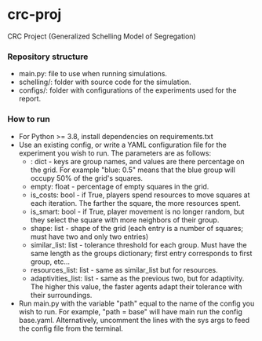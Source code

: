 # crc-proj
CRC Project (Generalized Schelling Model of Segregation)

### Repository structure
  - main.py: file to use when running simulations.
  - schelling/: folder with source code for the simulation.
  - configs/: folder with configurations of the experiments used for the report.
 
 ### How to run
  - For Python >= 3.8, install dependencies on requirements.txt
  - Use an existing config, or write a YAML configuration file for the experiment you wish to run. The parameters are as follows:
    - <groups>: dict - keys are group names, and values are there percentage on the grid. For example "blue: 0.5" means that the blue group will occupy 50% of the grid's squares.
    - empty: float - percentage of empty squares in the grid.
    - is_costs: bool - if True, players spend resources to move squares at each iteration. The farther the square, the more resources spent.
    - is_smart: bool - if True, player movement is no longer random, but they select the square with more neighbors of their group.
    - shape: list - shape of the grid (each entry is a number of squares; must have two and only two entries)
    - similar_list: list - tolerance threshold for each group. Must have the same length as the groups dictionary; first entry corresponds to first group, etc...
    - resources_list: list - same as similar_list but for resources.
    - adaptivities_list: list - same as the previous two, but for adaptivity. The higher this value, the faster agents adapt their tolerance with their surroundings.
  - Run main.py with the variable "path" equal to the name of the config you wish to run. For example, "path = base" will have main run the config base.yaml. Alternatively, uncomment the lines with the sys args to feed the config file from the terminal.
